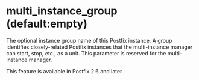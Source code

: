 # multi_instance_group (default:empty) 

 The optional instance group name of this Postfix instance. A
group identifies closely-related Postfix instances that the
multi-instance manager can start, stop, etc., as a unit.  This
parameter is reserved for the multi-instance manager. 

 This feature is available in Postfix 2.6 and later. 


